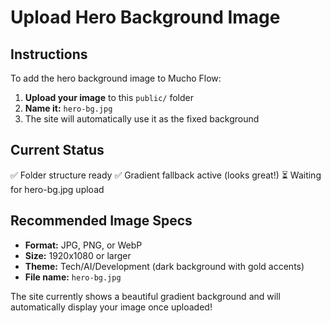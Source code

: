 # Upload Hero Background Image

## Instructions

To add the hero background image to Mucho Flow:

1. **Upload your image** to this `public/` folder
2. **Name it:** `hero-bg.jpg`
3. The site will automatically use it as the fixed background

## Current Status

✅ Folder structure ready
✅ Gradient fallback active (looks great!)
⏳ Waiting for hero-bg.jpg upload

## Recommended Image Specs

- **Format:** JPG, PNG, or WebP
- **Size:** 1920x1080 or larger
- **Theme:** Tech/AI/Development (dark background with gold accents)
- **File name:** `hero-bg.jpg`

The site currently shows a beautiful gradient background and will automatically display your image once uploaded!
